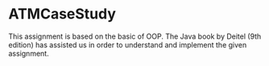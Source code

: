 # ATMCaseStudy
This assignment is based on the basic of OOP. The Java book by Deitel (9th edition) has assisted us in order to understand and implement the given assignment.
